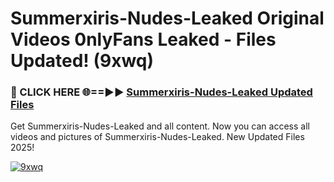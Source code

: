 # Summerxiris-Nudes-Leaked Original Videos 0nlyFans Leaked - Files Updated! (9xwq)

<h3>🔴 CLICK HERE 🌐==►► <a href="https://tinyurl.com/yc6ubb5a" rel="nofollow">Summerxiris-Nudes-Leaked Updated Files</a></h3>

Get Summerxiris-Nudes-Leaked and all content. Now you can access all videos and pictures of Summerxiris-Nudes-Leaked. New Updated Files 2025!

[![9xwq](https://i.imgur.com/7eu0CRL.gif)](https://tinyurl.com/yc6ubb5a)
